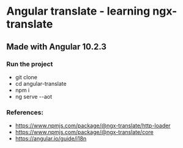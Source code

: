 # Angular translate - learning ngx-translate

## Made with Angular 10.2.3 

### Run the project

* git clone
* cd angular-translate
* npm i
* ng serve --aot

### References:

* https://www.npmjs.com/package/@ngx-translate/http-loader
* https://www.npmjs.com/package/@ngx-translate/core
* https://angular.io/guide/i18n
